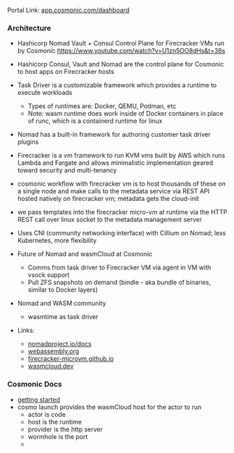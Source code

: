 Portal Link: [app.cosmonic.com/dashboard](https://app.cosmonic.com/dashboard)

### Architecture
- Hashicorp Nomad Vault + Consul Control Plane for Firecracker VMs run by Cosmonic https://www.youtube.com/watch?v=U1zn5OO8dHs&t=38s
- Hashicorp Consul, Vault and Nomad are the control plane for Cosmonic to host apps on Firecracker hosts
- Task Driver is a customizable framework which provides a runtime to execute workloads
	- Types of runtimes are: Docker, QEMU, Podman, etc
	- Note: wasm runtime does work inside of Docker containers in place of runc, which is a containerd runtime for linux
- Nomad has a built-in framework for authoring customer task driver plugins
- Firecracker is a vm framework to run KVM vms built by AWS which runs Lambda and Fargate and allows minimalistic implementation geared toward security and multi-tenancy
- cosmonic workflow with firecracker vm is to host thousands of these on a single node and make calls to the metadata service via REST API hosted natively on firecracker vm; metadata gets the cloud-init
- we pass templates into the firecracker micro-vm at runtime via the HTTP REST call over linux socket to the metadata management server
- Uses CNI (community networking interface) with Cillium on Nomad; less Kubernetes, more flexibility
- Future of Nomad and wasmCloud at Cosmonic
	- Comms from task driver to Firecracker VM via agent in VM with vsock support
	- Pull ZFS snapshots on demand (bindle - aka bundle of binaries, similar to Docker layers)
- Nomad and WASM community
	- wasmtime as task driver

- Links: 
	- [nomadproject.io/docs](https://developer.hashicorp.com/nomad/docs/concepts/plugins/task-drivers)
	- [webassembly.org](https://webassembly.org/)
	- [firecracker-microvm.github.io](https://firecracker-microvm.github.io/)
	- [wasmcloud.dev](https://wasmcloud.dev/)


### Cosmonic Docs
- [getting started](https://cosmonic.com/docs/user_guide/developer_loop/#change)
- cosmo launch provides the wasmCloud host for the actor to run
	- actor is code
	- host is the runtime
	- provider is the http server
	- wormhole is the port
	- 


